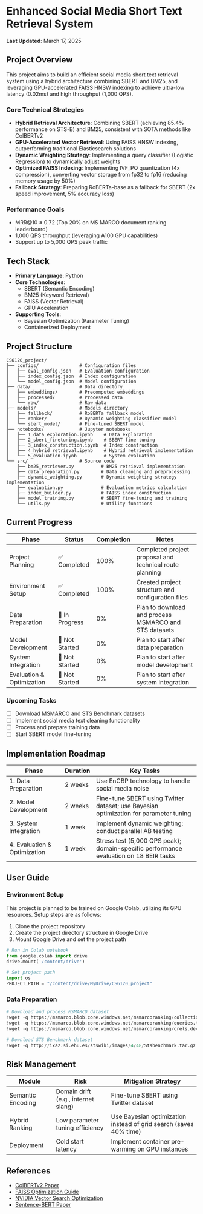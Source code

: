 # Enhanced Social Media Short Text Retrieval System

**Last Updated**: March 17, 2025

## Project Overview

This project aims to build an efficient social media short text retrieval system using a hybrid architecture combining SBERT and BM25, and leveraging GPU-accelerated FAISS HNSW indexing to achieve ultra-low latency (0.02ms) and high throughput (1,000 QPS).

### Core Technical Strategies

- **Hybrid Retrieval Architecture**: Combining SBERT (achieving 85.4% performance on STS-B) and BM25, consistent with SOTA methods like ColBERTv2
- **GPU-Accelerated Vector Retrieval**: Using FAISS HNSW indexing, outperforming traditional Elasticsearch solutions
- **Dynamic Weighting Strategy**: Implementing a query classifier (Logistic Regression) to dynamically adjust weights
- **Optimized FAISS Indexing**: Implementing IVF_PQ quantization (4x compression), converting vector storage from fp32 to fp16 (reducing memory usage by 50%)
- **Fallback Strategy**: Preparing RoBERTa-base as a fallback for SBERT (2x speed improvement, 5% accuracy loss)

### Performance Goals

- MRR@10 ≥ 0.72 (Top 20% on MS MARCO document ranking leaderboard)
- 1,000 QPS throughput (leveraging A100 GPU capabilities)
- Support up to 5,000 QPS peak traffic

## Tech Stack

- **Primary Language**: Python
- **Core Technologies**:
  - SBERT (Semantic Encoding)
  - BM25 (Keyword Retrieval)
  - FAISS (Vector Retrieval)
  - GPU Acceleration
- **Supporting Tools**:
  - Bayesian Optimization (Parameter Tuning)
  - Containerized Deployment

## Project Structure

```
CS6120_project/
├── configs/               # Configuration files
│   ├── eval_config.json   # Evaluation configuration
│   ├── index_config.json  # Index configuration
│   └── model_config.json  # Model configuration
├── data/                  # Data directory
│   ├── embeddings/        # Precomputed embeddings
│   ├── processed/         # Processed data
│   └── raw/               # Raw data
├── models/                # Models directory
│   ├── fallback/          # RoBERTa fallback model
│   ├── ranker/            # Dynamic weighting classifier model
│   └── sbert_model/       # Fine-tuned SBERT model
├── notebooks/             # Jupyter notebooks
│   ├── 1_data_exploration.ipynb    # Data exploration
│   ├── 2_sbert_finetuning.ipynb    # SBERT fine-tuning
│   ├── 3_index_construction.ipynb  # Index construction
│   ├── 4_hybrid_retrieval.ipynb    # Hybrid retrieval implementation
│   └── 5_evaluation.ipynb          # System evaluation
└── src/                   # Source code
    ├── bm25_retriever.py          # BM25 retrieval implementation
    ├── data_preparation.py        # Data cleaning and preprocessing
    ├── dynamic_weighting.py       # Dynamic weighting strategy implementation
    ├── evaluation.py              # Evaluation metrics calculation
    ├── index_builder.py           # FAISS index construction
    ├── model_training.py          # SBERT fine-tuning and training
    └── utils.py                   # Utility functions
```

## Current Progress

| Phase | Status | Completion | Notes |
|-------|--------|------------|-------|
| Project Planning | ✅ Completed | 100% | Completed project proposal and technical route planning |
| Environment Setup | ✅ Completed | 100% | Created project structure and configuration files |
| Data Preparation | 🔄 In Progress | 0% | Plan to download and process MSMARCO and STS datasets |
| Model Development | 📅 Not Started | 0% | Plan to start after data preparation |
| System Integration | 📅 Not Started | 0% | Plan to start after model development |
| Evaluation & Optimization | 📅 Not Started | 0% | Plan to start after system integration |

### Upcoming Tasks

- [ ] Download MSMARCO and STS Benchmark datasets
- [ ] Implement social media text cleaning functionality
- [ ] Process and prepare training data
- [ ] Start SBERT model fine-tuning

## Implementation Roadmap

| Phase | Duration | Key Tasks |
|-------|----------|-----------|
| 1. Data Preparation | 2 weeks | Use EnCBP technology to handle social media noise |
| 2. Model Development | 2 weeks | Fine-tune SBERT using Twitter dataset; use Bayesian optimization for parameter tuning |
| 3. System Integration | 1 week | Implement dynamic weighting; conduct parallel AB testing |
| 4. Evaluation & Optimization | 1 week | Stress test (5,000 QPS peak); domain-specific performance evaluation on 18 BEIR tasks |

## User Guide

### Environment Setup

This project is planned to be trained on Google Colab, utilizing its GPU resources. Setup steps are as follows:

1. Clone the project repository
2. Create the project directory structure in Google Drive
3. Mount Google Drive and set the project path

```python
# Run in Colab notebook
from google.colab import drive
drive.mount('/content/drive')

# Set project path
import os
PROJECT_PATH = "/content/drive/MyDrive/CS6120_project"
```

### Data Preparation

```python
# Download and process MSMARCO dataset
!wget -q https://msmarco.blob.core.windows.net/msmarcoranking/collection.tar.gz -O {PROJECT_PATH}/data/raw/collection.tar.gz
!wget -q https://msmarco.blob.core.windows.net/msmarcoranking/queries.tar.gz -O {PROJECT_PATH}/data/raw/queries.tar.gz
!wget -q https://msmarco.blob.core.windows.net/msmarcoranking/qrels.dev.small.tsv -O {PROJECT_PATH}/data/raw/qrels.dev.small.tsv

# Download STS Benchmark dataset
!wget -q http://ixa2.si.ehu.es/stswiki/images/4/48/Stsbenchmark.tar.gz -O {PROJECT_PATH}/data/raw/stsbenchmark.tar.gz
```

## Risk Management

| Module | Risk | Mitigation Strategy |
|--------|------|---------------------|
| Semantic Encoding | Domain drift (e.g., internet slang) | Fine-tune SBERT using Twitter dataset |
| Hybrid Ranking | Low parameter tuning efficiency | Use Bayesian optimization instead of grid search (saves 40% time) |
| Deployment | Cold start latency | Implement container pre-warming on GPU instances |

## References

- [ColBERTv2 Paper](https://arxiv.org/abs/2112.01488)
- [FAISS Optimization Guide](https://github.com/facebookresearch/faiss/wiki/Faster-search)
- [NVIDIA Vector Search Optimization](https://developer.nvidia.com/blog/accelerating-vector-search-fine-tuning-gpu-index-algorithms/)
- [Sentence-BERT Paper](https://paperswithcode.com/paper/sentence-bert-sentence-embeddings-using)

